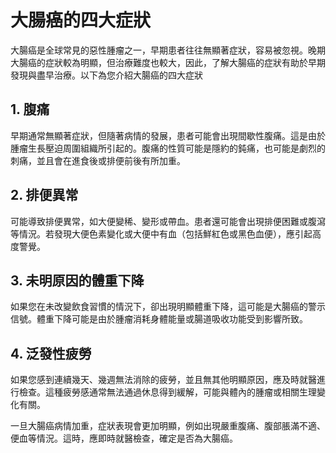 # 大腸癌的四大症狀

大腸癌是全球常見的惡性腫瘤之一，早期患者往往無顯著症狀，容易被忽視。晚期大腸癌的症狀較為明顯，但治療難度也較大，因此，了解大腸癌的症狀有助於早期發現與盡早治療。以下為您介紹大腸癌的四大症狀

## 1. 腹痛

早期通常無顯著症狀，但隨著病情的發展，患者可能會出現間歇性腹痛。這是由於腫瘤生長壓迫周圍組織所引起的。腹痛的性質可能是隱約的鈍痛，也可能是劇烈的刺痛，並且會在進食後或排便前後有所加重。

## 2. 排便異常

可能導致排便異常，如大便變稀、變形或帶血。患者還可能會出現排便困難或腹瀉等情況。若發現大便色素變化或大便中有血（包括鮮紅色或黑色血便），應引起高度警覺。

## 3. 未明原因的體重下降 

如果您在未改變飲食習慣的情況下，卻出現明顯體重下降，這可能是大腸癌的警示信號。體重下降可能是由於腫瘤消耗身體能量或腸道吸收功能受到影響所致。

## 4. 泛發性疲勞 

如果您感到連續幾天、幾週無法消除的疲勞，並且無其他明顯原因，應及時就醫進行檢查。這種疲勞感通常無法通過休息得到緩解，可能與體內的腫瘤或相關生理變化有關。

一旦大腸癌病情加重，症狀表現會更加明顯，例如出現嚴重腹痛、腹部脹滿不適、便血等情況。這時，應即時就醫檢查，確定是否為大腸癌。